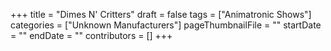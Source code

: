 +++
title = "Dimes N' Critters"
draft = false
tags = ["Animatronic Shows"]
categories = ["Unknown Manufacturers"]
pageThumbnailFile = ""
startDate = ""
endDate = ""
contributors = []
+++
